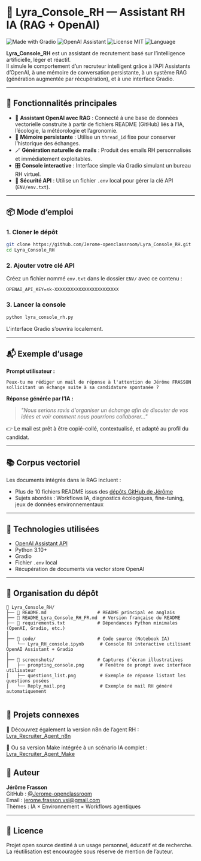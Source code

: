 # 🤖 Lyra_Console_RH — Assistant RH IA (RAG + OpenAI)


![Made with Gradio](https://img.shields.io/badge/Made%20with-Gradio-ff6b6b?logo=gradio)
![OpenAI Assistant](https://img.shields.io/badge/OpenAI-Assistant_API-01a982?logo=openai)
![License MIT](https://img.shields.io/badge/License-MIT-blue.svg)
![Language](https://img.shields.io/badge/Python-3.10+-blue?logo=python)


**Lyra_Console_RH** est un assistant de recrutement basé sur l’intelligence artificielle, léger et réactif.  
Il simule le comportement d’un recruteur intelligent grâce à l’API Assistants d’OpenAI, à une mémoire de conversation persistante, à un système RAG (génération augmentée par récupération), et à une interface Gradio.

---

## 🚀 Fonctionnalités principales

- 🧠 **Assistant OpenAI avec RAG** : Connecté à une base de données vectorielle construite à partir de fichiers README (GitHub) liés à l’IA, l’écologie, la météorologie et l’agronomie.
- 🧾 **Mémoire persistante** : Utilise un `thread_id` fixe pour conserver l’historique des échanges.
- 🪄 **Génération naturelle de mails** : Produit des emails RH personnalisés et immédiatement exploitables.
- 🎛️ **Console interactive** : Interface simple via Gradio simulant un bureau RH virtuel.
- 🔐 **Sécurité API** : Utilise un fichier `.env` local pour gérer la clé API (`ENV/env.txt`).

---

## 📦 Mode d’emploi

### 1. Cloner le dépôt

```bash
git clone https://github.com/Jerome-openclassroom/Lyra_Console_RH.git
cd Lyra_Console_RH
```

### 2. Ajouter votre clé API

Créez un fichier nommé `env.txt` dans le dossier `ENV/` avec ce contenu :

```
OPENAI_API_KEY=sk-XXXXXXXXXXXXXXXXXXXXXXXX
```

### 3. Lancer la console

```bash
python lyra_console_rh.py
```

L’interface Gradio s’ouvrira localement.

---

## 📬 Exemple d’usage

**Prompt utilisateur :**
```
Peux-tu me rédiger un mail de réponse à l'attention de Jérôme FRASSON sollicitant un échange suite à sa candidature spontanée ?
```

**Réponse générée par l’IA :**
> *"Nous serions ravis d'organiser un échange afin de discuter de vos idées et voir comment nous pourrions collaborer..."*

👉 Le mail est prêt à être copié-collé, contextualisé, et adapté au profil du candidat.

---

## 📚 Corpus vectoriel

Les documents intégrés dans le RAG incluent :

- Plus de 10 fichiers README issus des [dépôts GitHub de Jérôme](https://github.com/Jerome-openclassroom)
- Sujets abordés : Workflows IA, diagnostics écologiques, fine-tuning, jeux de données environnementaux

---

## 🧪 Technologies utilisées

- [OpenAI Assistant API](https://platform.openai.com/)
- Python 3.10+
- Gradio
- Fichier `.env` local
- Récupération de documents via vector store OpenAI

---

## 📂 Organisation du dépôt

```
📁 Lyra_Console_RH/
├── 📄 README.md                   # README principal en anglais
├── 📄 README_Lyra_Console_RH_FR.md  # Version française du README
├── 📄 requirements.txt            # Dépendances Python minimales (OpenAI, Gradio, etc.)
│
├── 📁 code/                       # Code source (Notebook IA)
│   └── Lyra_RH_console.ipynb      # Console RH interactive utilisant OpenAI Assistant + Gradio
│
├── 📁 screenshots/                # Captures d’écran illustratives
│   ├── prompting_console.png      # Fenêtre de prompt avec interface utilisateur
│   ├── questions_list.png         # Exemple de réponse listant les questions posées
│   └── Reply_mail.png             # Exemple de mail RH généré automatiquement


```

## 🔄 Projets connexes

🔗 Découvrez également la version n8n de l’agent RH : [Lyra_Recruiter_Agent_n8n](https://github.com/Jerome-openclassroom/Lyra_Recruiter_Agent_n8n)

🔗 Ou sa version Make intégrée à un scénario IA complet : [Lyra_Recruiter_Agent_Make](https://github.com/Jerome-openclassroom/Lyra_Recruiter_Agent_Make)


## 🧠 Auteur

**Jérôme Frasson**  
GitHub : [@Jerome-openclassroom](https://github.com/Jerome-openclassroom)  
Email : jerome.frasson.vsi@gmail.com  
Thèmes : IA × Environnement × Workflows agentiques

---

## 📝 Licence

Projet open source destiné à un usage personnel, éducatif et de recherche.  
La réutilisation est encouragée sous réserve de mention de l’auteur.
